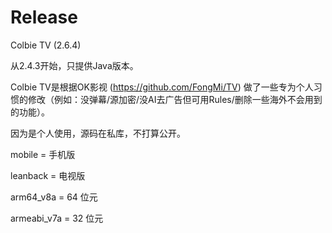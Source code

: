 # Release

Colbie TV (2.6.4) 

从2.4.3开始，只提供Java版本。

Colbie TV是根据OK影视 (https://github.com/FongMi/TV) 做了一些专为个人习惯的修改（例如：没弹幕/源加密/没AI去广告但可用Rules/删除一些海外不会用到的功能）。

因为是个人使用，源码在私库，不打算公开。

mobile = 手机版

leanback = 电视版

arm64_v8a = 64 位元

armeabi_v7a = 32 位元
